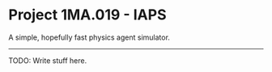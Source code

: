 # Project 1MA.019 - IAPS

A simple, hopefully fast physics agent simulator.

---

TODO: Write stuff here.
